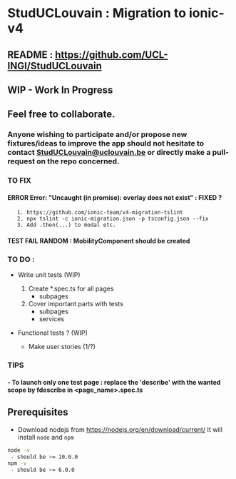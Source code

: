 # StudUCLouvain : Migration to ionic-v4
## README :  https://github.com/UCL-INGI/StudUCLouvain
## WIP - Work In Progress
## Feel free to collaborate.
### Anyone wishing to participate and/or propose new fixtures/ideas to improve the app should not hesitate to contact StudUCLouvain@uclouvain.be or directly make a pull-request on the repo concerned.

### TO FIX
#### ERROR Error: "Uncaught (in promise): overlay does not exist" : FIXED ?
       1. https://github.com/ionic-team/v4-migration-tslint
       2. npx tslint -c ionic-migration.json -p tsconfig.json --fix
       3. Add .then(...) to modal etc.

#### TEST FAIL RANDOM : MobilityComponent should be created


### TO DO :

- Write unit tests (WIP)

  1. Create \*.spec.ts for all pages
     - subpages
  2. Cover important parts with tests
     - subpages
     - services

- Functional tests ? (WIP)

  * Make user stories (1/?)

### TIPS
#### - To launch only one test page : replace the 'describe' with the wanted scope by fdescribe in <page_name>.spec.ts

## Prerequisites
- Download nodejs from https://nodejs.org/en/download/current/ It will install `node` and `npm`
```bash
node -v
 - should be >= 10.0.0
npm -v
 - should be >= 6.0.0
```
